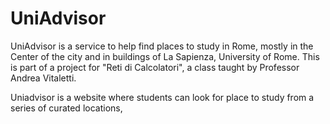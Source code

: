 # UniAdvisor

UniAdvisor is a service to help find places to study in Rome, mostly in the Center of the city and in buildings of La Sapienza, University of Rome.
This is part of a project for "Reti di Calcolatori", a class taught by Professor Andrea Vitaletti.

Uniadvisor is a website where students can look for place to study from a series of curated locations, 